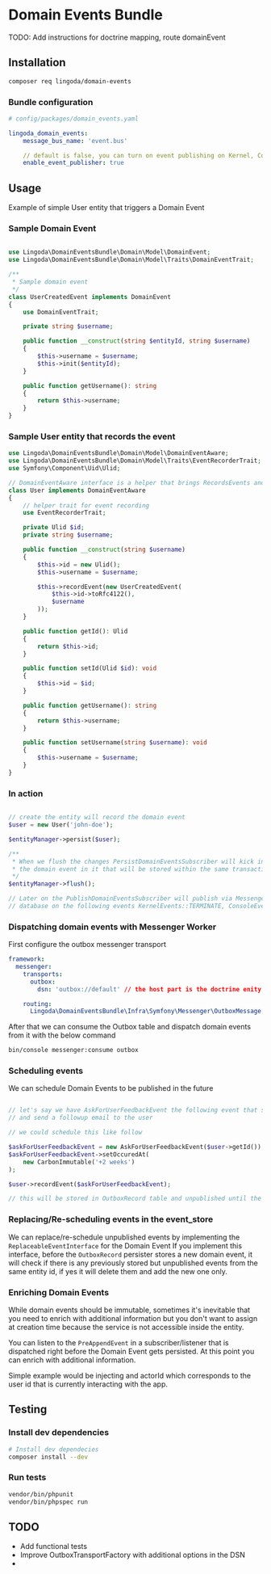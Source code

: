 # Domain Events Bundle

TODO: Add instructions for doctrine mapping, route domainEvent

## Installation

```bash
composer req lingoda/domain-events
```

### Bundle configuration

```yaml
# config/packages/domain_events.yaml

lingoda_domain_events:
    message_bus_name: 'event.bus'

    // default is false, you can turn on event publishing on Kernel, Console and WorkerMessageHandledEvent events, usefull in test environment
    enable_event_publisher: true
```

## Usage

Example of simple User entity that triggers a Domain Event

### Sample Domain Event

```php

use Lingoda\DomainEventsBundle\Domain\Model\DomainEvent;
use Lingoda\DomainEventsBundle\Domain\Model\Traits\DomainEventTrait;

/**
 * Sample domain event
 */
class UserCreatedEvent implements DomainEvent
{
    use DomainEventTrait;

    private string $username;

    public function __construct(string $entityId, string $username)
    {
        $this->username = $username;
        $this->init($entityId);
    }

    public function getUsername(): string
    {
        return $this->username;
    }
}
```

### Sample User entity that records the event

```php
use Lingoda\DomainEventsBundle\Domain\Model\DomainEventAware;
use Lingoda\DomainEventsBundle\Domain\Model\Traits\EventRecorderTrait;
use Symfony\Component\Uid\Ulid;

// DomainEventAware interface is a helper that brings RecordsEvents and ContainsEvents together
class User implements DomainEventAware
{
    // helper trait for event recording
    use EventRecorderTrait;

    private Ulid $id;
    private string $username;

    public function __construct(string $username)
    {
        $this->id = new Ulid();
        $this->username = $username;

        $this->recordEvent(new UserCreatedEvent(
            $this->id->toRfc4122(),
            $username
        ));
    }

    public function getId(): Ulid
    {
        return $this->id;
    }

    public function setId(Ulid $id): void
    {
        $this->id = $id;
    }

    public function getUsername(): string
    {
        return $this->username;
    }

    public function setUsername(string $username): void
    {
        $this->username = $username;
    }
}
```

### In action

```php

// create the entity will record the domain event
$user = new User('john-doe');

$entityManager->persist($user);

/**
 * When we flush the changes PersistDomainEventsSubscriber will kick in and create a OutboxRecord entity containing
 * the domain event in it that will be stored within the same transaction together with the User entity
 */
$entityManager->flush();

// Later on the PublishDomainEventsSubscriber will publish via Messenger all unpublished Domain Event from OutboxRecord
// database on the following events KernelEvents::TERMINATE, ConsoleEvents::TERMINATE or WorkerMessageHandledEvent
```

### Dispatching domain events with Messenger Worker

First configure the outbox messenger transport

```yaml
framework:
  messenger:
    transports:
      outbox:
        dsn: 'outbox://default' // the host part is the doctrine enity mananager name, this case default

    routing:
      Lingoda\DomainEventsBundle\Infra\Symfony\Messenger\OutboxMessage: outbox
```

After that we can consume the Outbox table and dispatch domain events from it with the below command

```bash
bin/console messenger:consume outbox
```

### Scheduling events

We can schedule Domain Events to be published in the future

```php

// let's say we have AskForUserFeedbackEvent the following event that should be triggered 2 weeks after user registration
// and send a followup email to the user

// we could schedule this like follow

$askForUserFeedbackEvent = new AskForUserFeedbackEvent($user->getId());
$askForUserFeedbackEvent->setOccuredAt(
    new CarbonImmutable('+2 weeks')
);

$user->recordEvent($askForUserFeedbackEvent);

// this will be stored in OutboxRecord table and unpublished until the due date
```

### Replacing/Re-scheduling events in the event_store

We can replace/re-schedule unpublished events by implementing the `ReplaceableEventInterface` for the Domain Event
If you implement this interface, before the `OutboxRecord` persister stores a new domain event, it will check if there is
any previously stored but unpublished events from the same entity id, if yes it will delete them and add the new one only.

### Enriching Domain Events

While domain events should be immutable, sometimes it's inevitable that you need to enrich with additional information
but you don't want to assign at creation time because the service is not accessible inside the entity.

You can listen to the `PreAppendEvent` in a subscriber/listener that is dispatched right before the Domain Event gets
persisted. At this point you can enrich with additional information.

Simple example would be injecting and actorId which corresponds to the user id that is currently interacting with the app.

## Testing

### Install dev dependencies

```bash
# Install dev dependecies
composer install --dev
```

### Run tests

```bash
vendor/bin/phpunit
vendor/bin/phpspec run
```

## TODO

-   Add functional tests
-   Improve OutboxTransportFactory with additional options in the DSN
-
